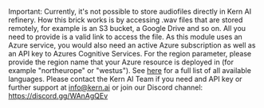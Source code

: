 Important: Currently, it's not possible to store audiofiles directly in Kern AI refinery. How this brick works is by accessing .wav files that are stored remotely, for example is an S3 bucket, a Google Drive and so on. All you need to provide is a valid link to access the file. As this module uses an Azure service, you would also need an active Azure subscription as well as an API key to Azures Cognitive Services. For the region parameter, please provide the region name that your Azure resource is deployed in (for example "northeurope" or "westus"). See [here](https://learn.microsoft.com/en-us/bing/search-apis/bing-news-search/reference/market-codes) for a full list of all available languages. Please contact the Kern AI Team if you need and API key or further support at info@kern.ai or join our Discord channel: https://discord.gg/WAnAgQEv 